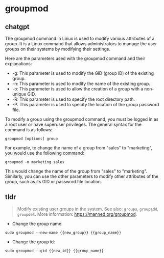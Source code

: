# groupmod 
## chatgpt 
The groupmod command in Linux is used to modify various attributes of a group. It is a Linux command that allows administrators to manage the user groups on their systems by modifying their settings.

Here are the parameters used with the groupmod command and their explanations:

- -g: This parameter is used to modify the GID (group ID) of the existing group.
- -n: This parameter is used to modify the name of the existing group.
- -o: This parameter is used to allow the creation of a group with a non-unique GID.
- -R: This parameter is used to specify the root directory path.
- -P: This parameter is used to specify the location of the group password file.

To modify a group using the groupmod command, you must be logged in as a root user or have superuser privileges. The general syntax for the command is as follows:

```
groupmod [options] group
```

For example, to change the name of a group from "sales" to "marketing", you would use the following command:

```
groupmod -n marketing sales
```

This would change the name of the group from "sales" to "marketing". Similarly, you can use the other parameters to modify other attributes of the group, such as its GID or password file location. 

## tldr 
 
> Modify existing user groups in the system.
> See also: `groups`, `groupadd`, `groupdel`.
> More information: <https://manned.org/groupmod>.

- Change the group name:

`sudo groupmod --new-name {{new_group}} {{group_name}}`

- Change the group id:

`sudo groupmod --gid {{new_id}} {{group_name}}`
